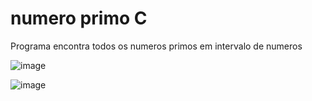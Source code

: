 # numero primo C
Programa encontra todos os numeros primos em intervalo de numeros

![image](https://github.com/caion90/NumeroPrimoC/assets/105600461/75621e1a-4e64-46f7-9b88-49429507c509)

![image](https://github.com/caion90/NumeroPrimoC/assets/105600461/25fdd840-5716-4f6a-ab18-8fa0191afac1)

